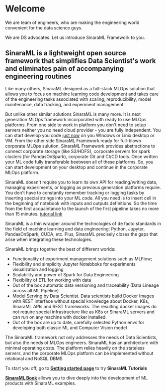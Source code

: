 # Welcome
We are team of engineers, who are making the engineering world convenient for the data science guys.

We are DS advocates. Let us introduce SinaraML Framework to you.

## SinaraML is a lightweight open source framework that simplifies Data Scientist's work and eliminates pain of accompanying engineering routines

Like many others, SinaraML designed as a full-stack MLOps solution that allows you to focus on machine learning code development and takes care of the engineering tasks associated with scaling, reproducibility, model maintenance, data tracking, and experiment management.

But unlike other similar solutions SinaraML is many more. It is next generation MLOps framework incorporated with ready to use MLOps platforms. From one side to work in platform you don't need to setup servers neither you no need cloud provider - you are fully independent. You can start develop you code [just now]() on you WIndows or Linix desktop or VM. From the other side SinaraML Framework ready for  full-blown corporate MLOps sulution. SinaraML Framework provides abstractions to connect corporate storage (like S3/HDFS), corporate servers for spark clusters (for PandasOnSpark), corporate Git and CI/СD tools. Once written your ML code fully transferable beetween all of these platforms. So, you can start development on your desktop and continue in the corporate MLOps platform.

SinaraML doesn't require you to learn its own API for reading/writing data, managing experiments, or logging as previous generation platforms require. You don't have to constantly remember tracking or logging tasks by inserting special strings into your ML code. All you need is to insert cell in the beginning of notebook with inputs and outputs definitions. So the time from the first acquaintance to the launch of the first pipeline takes no more than 15 minutes. [tutorial link]()

SinaraML is a thin wrapper around the technologies of de facto standards in the field of machine learning and data engineering: Python, Jupyter, PandasOnSpark, CUDA, etc. Plus, SinaraML precisely closes the gaps that arise when integrating these technologies. 

SinaraML brings together the best of different worlds:

- Functionality of experiment management solutions such as MLFlow;
- Flexibility and simplicity Jupyter Notebboks for experiments visualization and logging
- Scalability and power of Spark for Data Engineering
- Flexibility of ETL for working with data
- Out of the box automatic data versioning and traceability (Data Lineage across all ML Pipeline)
- Model Serving by Data Scientist. Data scientists build Docker Images with REST interface without special knowledge about Docker, K8s, SinaraML APIs and REST frameworks. The resulting docker images do not require special infrastructure like as K8s or SinaraML servers and can run on any machine with docker installed.
- Out of the box are up to date, carefully selected Python envs for developing both classic ML and Computer Vision model 

The SinaraML framework not only addresses the needs of Data Scientists, but also the needs of MLOps engineers. SinaraML has an architecture with minimal operating costs. The platform relies heavily on the stateless servers, and the corporate MLOps platform can be implemented without relational and NoSQL DBMS


To start you off, go to [**Getting started page**](https://github.com/4-DS/sinara-tutorials/wiki/Getting-started) to try **SinaraML Tutorials**

[**SinaraML Book**](https://sinara-definitive-guide.readthedocs.io/en/latest/) allows you to dive deeply into the development of ML products with SinaraML examples.
